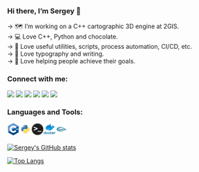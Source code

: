 ### Hi there, I’m Sergey 👋

→ 🗺️ I’m working on a C++ cartographic 3D engine at 2GIS. <br>
→ 💻 Love C++, Python and chocolate. <br>
→ 🤖 Love useful utilities, scripts, process automation, CI/CD, etc. <br>
→ 📖 Love typography and writing. <br>
→ 🎯 Love helping people achieve their goals.


### Connect with me:

[<img align="left" width="20px" src="https://cdn.jsdelivr.net/npm/simple-icons@v3/icons/gmail.svg" />][gmail]
[<img align="left" width="20px" src="https://cdn.jsdelivr.net/npm/simple-icons@v3/icons/linkedin.svg" />][linkedin]
[<img align="left" width="20px" src="https://cdn.jsdelivr.net/npm/simple-icons@v3/icons/instagram.svg" />][instagram]
[<img align="left" width="20px" src="https://cdn.jsdelivr.net/npm/simple-icons@v3/icons/goodreads.svg" />][goodreads]
[<img align="left" width="20px" src="https://cdn.jsdelivr.net/npm/simple-icons@v3/icons/vk.svg" />][vk]
[<img align="left" width="20px" src="https://cdn.jsdelivr.net/npm/simple-icons@v3/icons/facebook.svg" />][facebook]

<br>

### Languages and Tools:

<img align="left" width="28px" src="https://raw.githubusercontent.com/github/explore/80688e429a7d4ef2fca1e82350fe8e3517d3494d/topics/cpp/cpp.png" />
<img align="left" width="28px" src="https://raw.githubusercontent.com/github/explore/80688e429a7d4ef2fca1e82350fe8e3517d3494d/topics/python/python.png" />
<img align="left" width="28px" src="https://raw.githubusercontent.com/github/explore/d92924b1d925bb134e308bd29c9de6c302ed3beb/topics/terminal/terminal.png" />
<img align="left" width="28px" src="https://raw.githubusercontent.com/github/explore/80688e429a7d4ef2fca1e82350fe8e3517d3494d/topics/docker/docker.png" />
<img align="left" width="28px" src="https://raw.githubusercontent.com/github/explore/80688e429a7d4ef2fca1e82350fe8e3517d3494d/topics/opengl/opengl.png" />

<br><br>

[![Sergey's GitHub stats](https://github-readme-stats.vercel.app/api?username=sergey-vaytsel)](https://github.com/anuraghazra/github-readme-stats)

[![Top Langs](https://github-readme-stats.vercel.app/api/top-langs/?username=sergey-vaytsel&layout=compact)](https://github.com/anuraghazra/github-readme-stats)


<!-- links -->
[vk]: https://vk.com/vaytsel_sa
[facebook]: https://www.facebook.com/sergey.vaytsel
[linkedin]: https://www.linkedin.com/in/s-vaytsel
[instagram]: https://www.instagram.com/vaytselsergey
[gmail]: mailto:sergey.vaytsel@gmail.com
[goodreads]: https://www.goodreads.com/user/show/88544319-sergey-vaytsel
